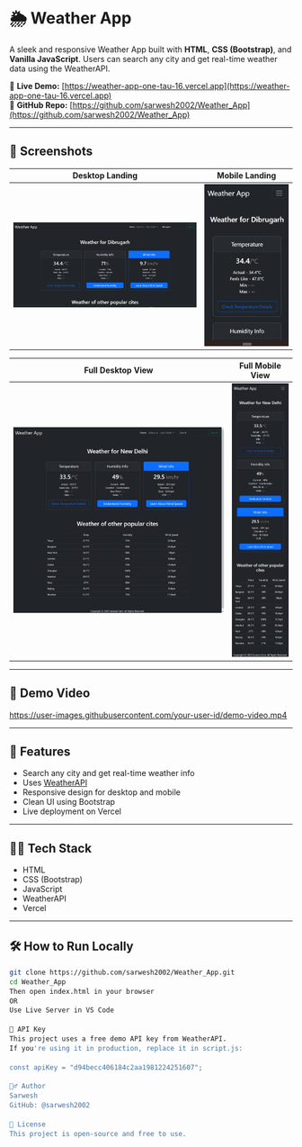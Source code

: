 # 🌦️ Weather App

A sleek and responsive Weather App built with **HTML**, **CSS (Bootstrap)**, and **Vanilla JavaScript**. Users can search any city and get real-time weather data using the WeatherAPI.

🔗 **Live Demo:** [https://weather-app-one-tau-16.vercel.app](https://weather-app-one-tau-16.vercel.app)  
📁 **GitHub Repo:** [https://github.com/sarwesh2002/Weather_App](https://github.com/sarwesh2002/Weather_App)

---

## 📸 Screenshots

| Desktop Landing | Mobile Landing |
|-----------------|----------------|
| ![Desktop Landing](./screenshot/desktopLandingPage.png) | ![Mobile Landing](./screenshot/mobileLandingPage.png) |

| Full Desktop View | Full Mobile View |
|-------------------|------------------|
| ![Desktop Full](./screenshot/desktopFullScreenshot.png) | ![Mobile Full](./screenshot/mobileFullScreenshot.png) |

---

## 🎥 Demo Video

https://user-images.githubusercontent.com/your-user-id/demo-video.mp4
<!-- Or if you converted it to GIF:
![Demo](./assets/demo-video.gif)
-->

---

## 🚀 Features

- Search any city and get real-time weather info  
- Uses [WeatherAPI](https://www.weatherapi.com/)  
- Responsive design for desktop and mobile  
- Clean UI using Bootstrap  
- Live deployment on Vercel  

---

## 🧑‍💻 Tech Stack

- HTML  
- CSS (Bootstrap)  
- JavaScript  
- WeatherAPI  
- Vercel  

---

## 🛠️ How to Run Locally

```bash
git clone https://github.com/sarwesh2002/Weather_App.git
cd Weather_App
Then open index.html in your browser
OR
Use Live Server in VS Code

🔐 API Key
This project uses a free demo API key from WeatherAPI.
If you're using it in production, replace it in script.js:

const apiKey = "d94becc406184c2aa1981224251607";

🙋‍♂️ Author
Sarwesh
GitHub: @sarwesh2002

📄 License
This project is open-source and free to use.

